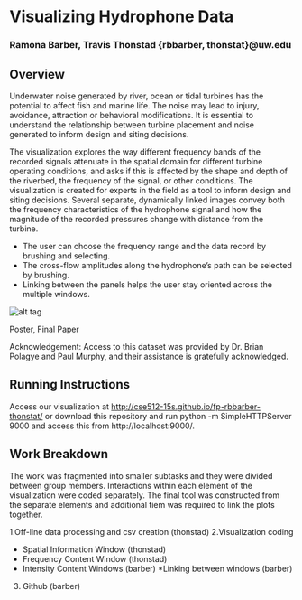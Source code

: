 # Visualizing Hydrophone Data 
### Ramona Barber, Travis Thonstad {rbbarber, thonstat}@uw.edu 
## Overview
Underwater noise generated by river, ocean or tidal turbines has the potential to affect fish and marine life. The noise may lead to injury, avoidance, attraction or behavioral modifications. It is essential to understand the relationship between turbine placement and noise generated to inform design and siting decisions.

The visualization explores the way different frequency bands of the recorded signals attenuate in the spatial domain for different turbine operating conditions, and asks if this is affected by the shape and depth of the riverbed, the frequency of the signal, or other conditions. The visualization is created for experts in the field as a tool to inform design and siting decisions. Several separate, dynamically linked images convey both the frequency characteristics of the hydrophone signal and how the magnitude of the recorded pressures change with distance from the turbine.
* The user can choose the frequency range and the data record by brushing and selecting.
* The cross-flow amplitudes along the hydrophone’s path can be selected by brushing.
* Linking between the panels helps the user stay oriented across the multiple windows.

![alt tag]()

Poster, Final Paper

Acknowledgement: Access to this dataset was provided by Dr. Brian Polagye and Paul Murphy, and their assistance is gratefully acknowledged.

## Running Instructions
Access our visualization at http://cse512-15s.github.io/fp-rbbarber-thonstat/ or download this repository and run python -m SimpleHTTPServer 9000 and access this from http://localhost:9000/.

## Work Breakdown
The work was fragmented into smaller subtasks and they were divided between group members. Interactions within each element of the visualization were coded separately. The final tool was constructed from the separate elements and additional tiem was required to link the plots together. 

1.Off-line data processing and csv creation (thonstad)
2.Visualization coding
* Spatial Information Window (thonstad)	
* Frequency Content Window (thonstad)
* Intensity Content Windows (barber)
*Linking between windows (barber)
3. Github (barber)





